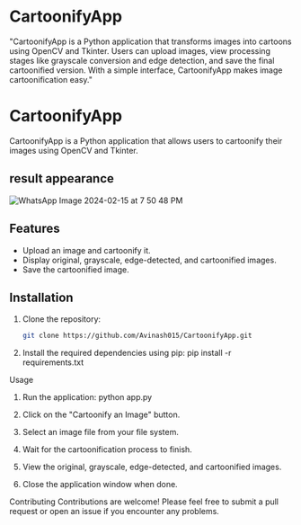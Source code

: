 # CartoonifyApp
 "CartoonifyApp is a Python application that transforms images into cartoons using OpenCV and Tkinter. Users can upload images, view processing stages like grayscale conversion and edge detection, and save the final cartoonified version. With a simple interface, CartoonifyApp makes image cartoonification easy."

# CartoonifyApp

CartoonifyApp is a Python application that allows users to cartoonify their images using OpenCV and Tkinter.

## result appearance 
![WhatsApp Image 2024-02-15 at 7 50 48 PM](https://github.com/Avinash015/CartoonifyApp/assets/120790516/7aba6b69-0862-4d10-8997-d18ffb711ea3)


## Features

- Upload an image and cartoonify it.
- Display original, grayscale, edge-detected, and cartoonified images.
- Save the cartoonified image.

## Installation

1. Clone the repository:

   ```bash
   git clone https://github.com/Avinash015/CartoonifyApp.git

2. Install the required dependencies using pip:
   pip install -r requirements.txt

Usage
1. Run the application:
   python app.py
2. Click on the "Cartoonify an Image" button.

3. Select an image file from your file system.

4. Wait for the cartoonification process to finish.

5. View the original, grayscale, edge-detected, and cartoonified images.

6. Close the application window when done.

Contributing
Contributions are welcome! Please feel free to submit a pull request or open an issue if you encounter any problems.
